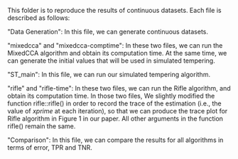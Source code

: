 This folder is to reproduce the results of continuous datasets. Each file is described as follows:

"Data Generation": In this file, we can generate continuous datasets.

"mixedcca" and "mixedcca-comptime": In these two files, we can run the MixedCCA algorithm and obtain its computation time. At the same time, we can generate the initial values that will be used in simulated tempering.

"ST_main": In this file, we can run our simulated tempering algorithm.


"rifle" and "rifle-time": In these two files, we can run the Rifle algorithm, and obtain its computation time. In those two files, We slightly modified the function rifle::rifle() in order to record the trace of the estimation (i.e., the value of _xprime_ at each iteration), so that we can produce the trace plot for Rifle algorithm in Figure 1 in our paper. All other arguments in the function rifle() remain the same.

"Comparison": In this file, we can compare the results for all algorithms in terms of error, TPR and TNR.
